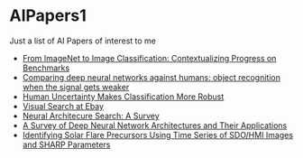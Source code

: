 # AIPapers1
Just a list of AI Papers of interest to me

- [From ImageNet to Image Classification: Contextualizing Progress on Benchmarks](https://arxiv.org/pdf/2005.11295.pdf)
- [Comparing deep neural networks against humans:
object recognition when the signal gets weaker](https://arxiv.org/pdf/1706.06969.pdf)
- [Human Uncertainty Makes Classification More Robust](https://openaccess.thecvf.com/content_ICCV_2019/papers/Peterson_Human_Uncertainty_Makes_Classification_More_Robust_ICCV_2019_paper.pdf)
- [Visual Search at Ebay](https://arxiv.org/pdf/1706.03154.pdf)
- [Neural Architecure Search: A Survey](https://www.jmlr.org/papers/volume20/18-598/18-598.pdf)
- [A Survey of Deep Neural Network Architectures
and Their Applications](https://bura.brunel.ac.uk/bitstream/2438/14221/1/FullText.pdf)
- [Identifying Solar Flare Precursors Using Time
Series of SDO/HMI Images and SHARP
Parameters](https://arxiv.org/pdf/1904.00125.pdf)

